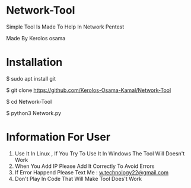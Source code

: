 # Network-Tool

Simple Tool Is Made To Help In Network Pentest

Made By Kerolos osama

# Installation

$ sudo apt install git

$ git clone https://github.com/Kerolos-Osama-Kamal/Network-Tool

$ cd Network-Tool

$ python3 Network.py

# Information For User

1. Use It In Linux , If You Try To Use It In Windows The Tool Will Doesn't Work 
2. When You Add IP Please Add It Correctly To Avoid Errors
3. If Error Happend Please Text Me : w.technology22@gmail.com
4. Don't Play In Code That Will Make Tool Does't Work
